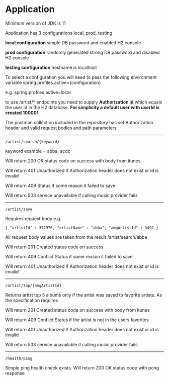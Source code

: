 
# Application 

Minimum version of JDK is 11

Application has 3 configurations local, prod, testing

**local configuration**
simple DB password and enabled H2 console

**prod configuration**
randomly generated strong DB password and disabled H2 console

**testing configuration**
hostname is localhost

To select a configuration you will need to pass the following environment variable 
spring.profiles.active={configuration}

e.g.
spring.profiles.active=local

to use /artist/* endpoints you need to supply **Authorization id** which equals the user id in the H2 database.
**For simplicity a default user with userId is created 100001**

The postman collection included in the repository has set Authorization header and valid request bodies and path parameters

---
    /artist/search/{keyword}
keyword example = abba, acdc 

Will return 200 OK status code on success  with body from itunes

Will return 401 Unauthorized if Authorization header does not exist or id is invalid

Will return 409 Status if some reason it failed to save

Will return 503 service unavailable if calling music provider fails

---
    /artist/save

Requires request body e.g.
  

    { "artistId" : 372976, "artistName" : "abba", "amgArtistId" : 3492 }

All request body values are taken from the result /artist/search/abba

Will return 201 Created status code on success 

Will return 409 Conflict Status if some reason it failed to save

Will return 401 Unauthorized if Authorization header does not exist or id is invalid

---
    /artist/top/{amgArtistId}

Returns artist top 5 albums only if the artist was saved to favorite artists. As the specification requires

Will return 201 Created status code on success with body from itunes

Will return 409 Conflict Status if the artist is not in the users favorites

Will return 401 Unauthorized if Authorization header does not exist or id is invalid

Will return 503 service unavailable if calling music provider fails

---
    /health/ping
Simple ping health check exists. Will return 200 OK status code with pong response 

